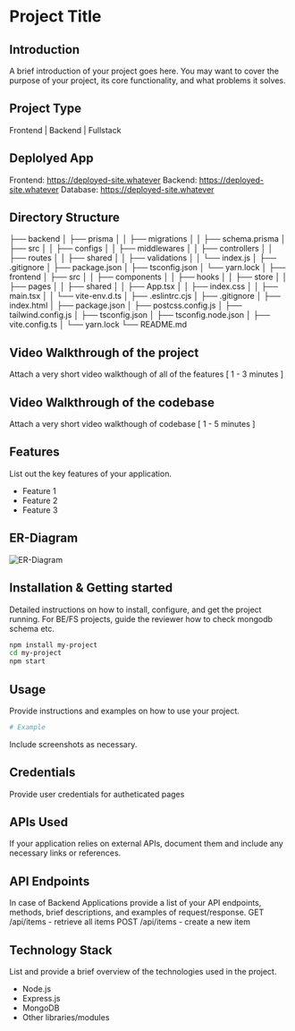 # Project Title

## Introduction
A brief introduction of your project goes here. You may want to cover the purpose of your project, its core functionality, and what problems it solves.

## Project Type
Frontend | Backend | Fullstack

## Deplolyed App
Frontend: https://deployed-site.whatever
Backend: https://deployed-site.whatever
Database: https://deployed-site.whatever

## Directory Structure

├── backend
│   ├── prisma
│   │   ├── migrations
│   │   ├── schema.prisma
│   ├── src
│   │   ├── configs
│   │   ├── middlewares
│   │   ├── controllers
│   │   ├── routes
│   │   ├── shared
│   │   ├── validations
│   │   └── index.js
│   ├── .gitignore
│   ├── package.json
│   ├── tsconfig.json
│   └── yarn.lock
│
├── frontend
│    ├── src
│    │   ├── components
│    │   ├── hooks
│    │   ├── store
│    │   ├── pages
│    │   ├── shared
│    │   ├── App.tsx
│    │   ├── index.css
│    │   ├── main.tsx
│    │   └── vite-env.d.ts
│    ├── .eslintrc.cjs
│    ├── .gitignore
│    ├── index.html
│    ├── package.json
│    ├── postcss.config.js
│    ├── tailwind.config.js
│    ├── tsconfig.json
│    ├── tsconfig.node.json
│    ├── vite.config.ts
│    └── yarn.lock
└── README.md

## Video Walkthrough of the project
Attach a very short video walkthough of all of the features [ 1 - 3 minutes ]

## Video Walkthrough of the codebase
Attach a very short video walkthough of codebase [ 1 - 5 minutes ]

## Features
List out the key features of your application.

- Feature 1
- Feature 2
- Feature 3

## ER-Diagram
![ER-Diagram](https://github.com/Abhi0049k/vacation_rental_platform/assets/112062354/8e408959-065b-4ce3-b1da-c8275bba2361)


## Installation & Getting started
Detailed instructions on how to install, configure, and get the project running. For BE/FS projects, guide the reviewer how to check mongodb schema etc.

```bash
npm install my-project
cd my-project
npm start
```

## Usage
Provide instructions and examples on how to use your project.

```bash
# Example
```

Include screenshots as necessary.

## Credentials
Provide user credentials for autheticated pages

## APIs Used
If your application relies on external APIs, document them and include any necessary links or references.

## API Endpoints
In case of Backend Applications provide a list of your API endpoints, methods, brief descriptions, and examples of request/response.
GET /api/items - retrieve all items
POST /api/items - create a new item


## Technology Stack
List and provide a brief overview of the technologies used in the project.

- Node.js
- Express.js
- MongoDB
- Other libraries/modules